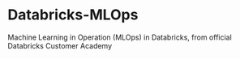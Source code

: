 # Databricks-MLOps
Machine Learning in Operation (MLOps) in Databricks, from official Databricks Customer Academy
